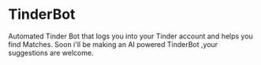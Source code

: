 # TinderBot
Automated Tinder Bot that logs you into your Tinder account and helps you find Matches.
Soon i'll be making an AI powered TinderBot ,your suggestions are welcome.
